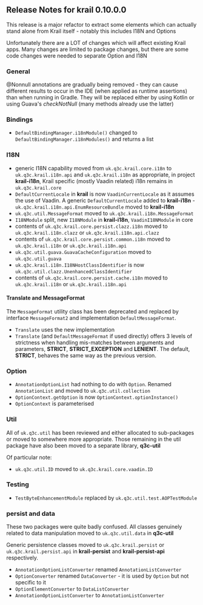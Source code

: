 ## Release Notes for krail 0.10.0.0

This release is a major refactor to extract some elements which can actually stand alone from Krail itself - notably this includes I18N and Options

Unfortunately there are a LOT of changes which will affect existing Krail apps. Many changes are limited to package changes, but there are some code changes
were needed to separate Option and I18N

### General

@Nonnull annotations are gradually being removed - they can cause different results to occur in the IDE (when applied as runtime assertions) than when running in Gradle.
They will be replaced either by using Kotlin or using Guava's *checkNotNull* (many methods already use the latter)

### Bindings

- `DefaultBindingManager.i18nModule()` changed to `DefaultBindingManager.i18nModules()` and returns a list

### I18N

- generic I18N capability moved from `uk.q3c.krail.core.i18n` to `uk.q3c.krail.i18n.api` and `uk.q3c.krail.i18n` as appropriate, in project **krail-i18n**, Krail specific (mostly Vaadin related) i18n remains in `uk.q3c.krail.core`  
- `DefaultCurrentLocale` in **krail** is now `VaadinCurrentLocale` as it assumes the use of Vaadin.  A generic `DefaultCurrentLocale` added to **krail-i18n**
-`uk.q3c.krail.i18n.api.EnumResourceBundle` moved to **krail-i18n**
- `uk.q3c.util.MessageFormat` moved to `uk.q3c.krail.i18n.MessageFormat`
- `I18NModule` split, new `I18NModule` in **krail-i18n**, `VaadinI18NModule` in core
- contents of `uk.q3c.krail.core.persist.clazz.i18n` moved to `uk.q3c.krail.i18n.clazz` or `uk.q3c.krail.i18n.api.clazz`
- contents of `uk.q3c.krail.core.persist.common.i18n` moved to `uk.q3c.krail.i18n` or `uk.q3c.krail.i18n.api`
- `uk.q3c.util.guava.GuavaCacheConfiguration` moved to `uk.q3c.util.guava`
- `uk.q3c.krail.i18n.I18NHostClassIdentifier` is now `uk.q3c.util.clazz.UnenhancedClassIdentifier`
- contents of `uk.q3c.krail.core.persist.cache.i18n` moved to `uk.q3c.krail.i18n` or `uk.q3c.krail.i18n.api`

#### Translate and MessageFormat

The `MessageFormat` utility class has been deprecated and replaced by interface `MessageFormat2` and implementation `DefaultMessageFormat`.
- `Translate` uses the new implementation 
- `Translate` (and `DefaultMessageFormat` if used directly) offers 3 levels of strictness when handling mis-matches between arguments and parameters, **STRICT**, **STRICT_EXCEPTION** and **LENIENT**. The default, **STRICT**, behaves the same way as the previous version.


### Option
- `AnnotationOptionList` had nothing to do with `Option`.  Renamed `AnnotationList` and moved to `uk.q3c.util.collection`
- `OptionContext.getOption` is now `OptionContext.optionInstance()`
- `OptionContext` is parameterised

### Util
All of `uk.q3c.util` has been reviewed and either allocated to sub-packages or moved to somewhere more appropriate. Those remaining in the util package have also been moved to a separate library, **q3c-util** 

Of particular note:

- `uk.q3c.util.ID` moved to `uk.q3c.krail.core.vaadin.ID`


### Testing

- `TestByteEnhancementModule` replaced by `uk.q3c.util.test.AOPTestModule`

### persist and data

These two packages were quite badly confused.  All classes genuinely related to data manipulation moved to `uk.q3c.util.data` in **q3c-util**

Generic persistence classes moved to `uk.q3c.krail.persist` or `uk.q3c.krail.persist.api` in **krail-persist** and **krail-persist-api** respectively.

- `AnnotationOptionListConverter` renamed `AnnotationListConverter`
- `OptionConverter` renamed `DataConverter` - it is used by `Option` but not specific to it
- `OptionElementConverter` to `DataListConverter`
- `AnnotationOptionListConverter` to `AnnotationListConverter`